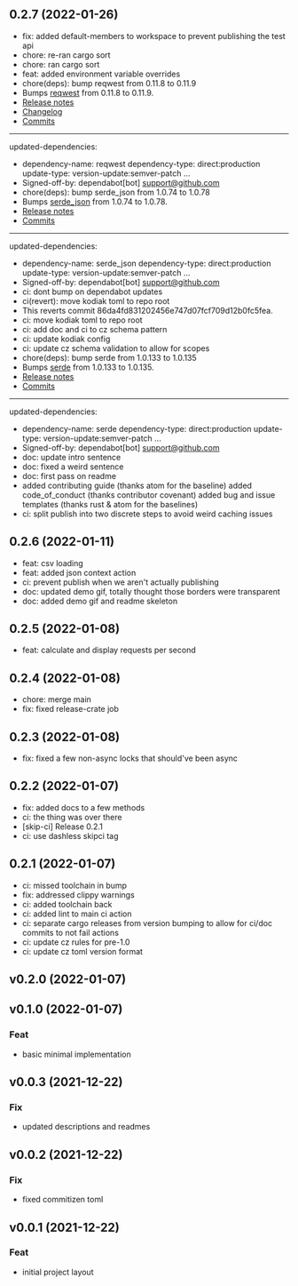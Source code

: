 ## 0.2.7 (2022-01-26)


- fix: added default-members to workspace to prevent publishing the test api
- chore: re-ran cargo sort
- chore: ran cargo sort
- feat: added environment variable overrides
- chore(deps): bump reqwest from 0.11.8 to 0.11.9
- Bumps [reqwest](https://github.com/seanmonstar/reqwest) from 0.11.8 to 0.11.9.
- [Release notes](https://github.com/seanmonstar/reqwest/releases)
- [Changelog](https://github.com/seanmonstar/reqwest/blob/master/CHANGELOG.md)
- [Commits](https://github.com/seanmonstar/reqwest/compare/v0.11.8...v0.11.9)
- ---
updated-dependencies:
- dependency-name: reqwest
  dependency-type: direct:production
  update-type: version-update:semver-patch
...
- Signed-off-by: dependabot[bot] <support@github.com>
- chore(deps): bump serde_json from 1.0.74 to 1.0.78
- Bumps [serde_json](https://github.com/serde-rs/json) from 1.0.74 to 1.0.78.
- [Release notes](https://github.com/serde-rs/json/releases)
- [Commits](https://github.com/serde-rs/json/compare/v1.0.74...v1.0.78)
- ---
updated-dependencies:
- dependency-name: serde_json
  dependency-type: direct:production
  update-type: version-update:semver-patch
...
- Signed-off-by: dependabot[bot] <support@github.com>
- ci: dont bump on dependabot updates
- ci(revert): move kodiak toml to repo root
- This reverts commit 86da4fd831202456e747d07fcf709d12b0fc5fea.
- ci: move kodiak toml to repo root
- ci: add doc and ci to cz schema pattern
- ci: update kodiak config
- ci: update cz schema validation to allow for scopes
- chore(deps): bump serde from 1.0.133 to 1.0.135
- Bumps [serde](https://github.com/serde-rs/serde) from 1.0.133 to 1.0.135.
- [Release notes](https://github.com/serde-rs/serde/releases)
- [Commits](https://github.com/serde-rs/serde/compare/v1.0.133...v1.0.135)
- ---
updated-dependencies:
- dependency-name: serde
  dependency-type: direct:production
  update-type: version-update:semver-patch
...
- Signed-off-by: dependabot[bot] <support@github.com>
- doc: update intro sentence
- doc: fixed a weird sentence
- doc: first pass on readme
- added contributing guide (thanks atom for the baseline)
added code_of_conduct (thanks contributor covenant)
added bug and issue templates (thanks rust & atom for the baselines)
- ci: split publish into two discrete steps to avoid weird caching issues

## 0.2.6 (2022-01-11)


- feat: csv loading
- feat: added json context action
- ci: prevent publish when we aren't actually publishing
- doc: updated demo gif, totally thought those borders were transparent
- doc: added demo gif and readme skeleton

## 0.2.5 (2022-01-08)


- feat: calculate and display requests per second

## 0.2.4 (2022-01-08)


- chore: merge main
- fix: fixed release-crate job

## 0.2.3 (2022-01-08)


- fix: fixed a few non-async locks that should've been async

## 0.2.2 (2022-01-07)


- fix: added docs to a few methods
- ci: the thing was over there
- [skip-ci] Release 0.2.1
- ci: use dashless skipci tag

## 0.2.1 (2022-01-07)


- ci: missed toolchain in bump
- fix: addressed clippy warnings
- ci: added toolchain back
- ci: added lint to main ci action
- ci: separate cargo releases from version bumping to allow for ci/doc commits to not fail actions
- ci: update cz rules for pre-1.0
- ci: update cz toml version format

## v0.2.0 (2022-01-07)

## v0.1.0 (2022-01-07)

### Feat

- basic minimal implementation

## v0.0.3 (2021-12-22)

### Fix

- updated descriptions and readmes

## v0.0.2 (2021-12-22)

### Fix

- fixed commitizen toml

## v0.0.1 (2021-12-22)

### Feat

- initial project layout
